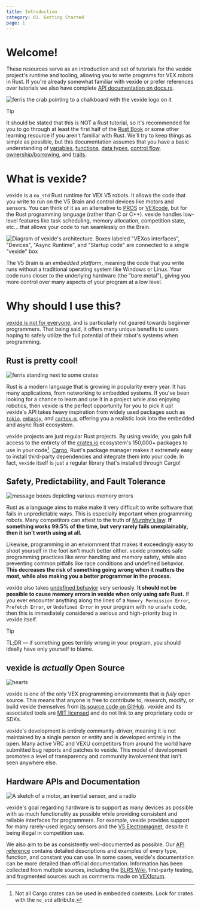 ```yaml
---
title: Introduction
category: 01. Getting Started
page: 1
---
```



# Welcome!

These resources serve as an introduction and set of tutorials for the vexide project's runtime and tooling, allowing you to write programs for VEX robots in Rust. If you're already somewhat familiar with vexide or prefer references over tutorials we also have complete [API documentation on docs.rs](https://docs.rs/vexide).

![ferris the crab pointing to a chalkboard with the vexide logo on it](/docs/professor-ferris.svg)

> [!TIP]
> It should be stated that this is NOT a Rust tutorial, so it's recommended for you to go through at least the first half of the [Rust Book](https://doc.rust-lang.org/book/) or some other learning resource if you aren't familiar with Rust. We'll try to keep things as simple as possible, but this documentation assumes that you have a basic understanding of [variables](https://doc.rust-lang.org/book/ch03-01-variables-and-mutability.html), [functions](https://doc.rust-lang.org/book/ch03-03-how-functions-work.html), [data types](https://doc.rust-lang.org/book/ch03-02-data-types.html), [control flow](https://doc.rust-lang.org/book/ch03-05-control-flow.html), [ownership/borrowing](https://doc.rust-lang.org/book/ch04-00-understanding-ownership.html), and [traits](https://doc.rust-lang.org/book/ch10-00-generics.html).

# What is vexide?

vexide is a `no_std` Rust runtime for VEX V5 robots. It allows the code that you write to run on the V5 Brain and control devices like motors and sensors. You can think of it as an alternative to [PROS](https://pros.cs.purdue.edu/) or [VEXcode](https://www.vexrobotics.com/vexcode), but for the Rust programming language (rather than C or C++). vexide handles low-level features like task scheduling, memory allocation, competition state, etc... that allows your code to run seamlessly on the Brain.

![Diagram of vexide's architecture. Boxes labeled "VEXos interfaces", "Devices", "Async Runtime", and "Startup code" are connected to a single "vexide" box](/docs/vexide-overview.svg)

The V5 Brain is an *embedded platform*, meaning the code that you write runs without a traditional operating system like Windows or Linux. Your code runs closer to the underlying hardware (the "bare metal"), giving you more control over many aspects of your program at a low level.

# Why should I use this?

<ins>vexide is not for everyone</ins>, and is particularly not geared towards beginner programmers. That being said, it offers many unique benefits to users hoping to safely utilize the full potential of their robot's systems when programming.

## Rust is pretty cool!

![ferris standing next to some crates](/docs/crates.svg)

Rust is a modern language that is growing in popularity every year. It has many applications, from networking to embedded systems. If you've been looking for a chance to learn and use it in a project while also enjoying robotics, then vexide is the perfect opportunity for you to pick it up! vexide's API takes heavy inspiration from widely used packages such as [`tokio`](https://crates.io/crates/tokio), [`embassy`](https://embassy.dev/), and [`cortex-m`](https://github.com/rust-embedded/cortex-m), offering you a realistic look into the embedded and async Rust ecosystem.

vexide projects are just regular Rust projects. By using vexide, you gain full access to the entirety of the [crates.io](https://crates.io/) ecosystem's 150,000+ packages to use in your code[^1]. [Cargo](https://doc.rust-lang.org/cargo/), Rust's package manager makes it extremely easy to install third-party dependencies and integrate them into your code. In fact, `vexide` itself is just a regular library that's installed through Cargo!

[^1]: Not all Cargo crates can be used in embedded contexts. Look for crates with the `no_std` attribute.

## Safety, Predictability, and Fault Tolerance

![message boxes depicting various memory errors](/docs/aborts.svg)

Rust as a language aims to make make it very difficult to write software that fails in unpredictable ways. This is especially important when programming robots. Many competitors can attest to the truth of [Murphy's law](https://en.wikipedia.org/wiki/Murphy%27s_law). **If something works 99.5% of the time, but very rarely fails unexplainably, then it isn't worth using at all.**

Likewise, programming in an enviornment that makes it exceedingly easy to shoot yourself in the foot isn't much better either. vexide promotes safe programming practices like error handling and memory safety, while also preventing common pitfalls like race conditions and undefined behavior. **This decreases the risk of something going wrong when it matters the most, while also making you a better programmer in the process.**

vexide also takes [undefined behavior](https://en.wikipedia.org/wiki/Undefined_behavior) very seriously. **It should not be possible to cause memory errors in vexide when only using safe Rust.** If you ever encounter anything along the lines of a `Memory Permission Error`, `Prefetch Error`, or `Undefined Error` in your program with no `unsafe` code, then this is immediately considered a serious and high-priority bug in vexide itself.

> [!TIP]
> TL;DR — if something goes terribly wrong in your program, you should ideally have only yourself to blame.

## vexide is *actually* Open Source

![hearts](/docs/hearts.svg)

vexide is one of the only VEX programming enviornments that is *fully* open source. This means that anyone is free to contribute to, research, modify, or build vexide themselves from [its source code on GitHub](http://github.com/vexide/vexide). vexide and its associated tools are [MIT licensed](https://github.com/vexide/vexide/blob/main/LICENSE) and do not link to any proprietary code or SDKs.

vexide's development is entirely community-driven, meaning it is not maintained by a single person or entity and is developed entirely in the open. Many active VRC and VEXU competitors from around the world have submitted bug reports and patches to vexide. This model of development promotes a level of transparency and community involvement that isn't seen anywhere else.

## Hardware APIs and Documentation

![A sketch of a motor, an inertial sensor, and a radio](/docs/smart-devices.svg)

vexide's goal regarding hardware is to support as many devices as possible with as much functionality as possible while providing consistent and reliable interfaces for programmers. For example, vexide provides support for many rarely-used legacy sensors and the [V5 Electromagnet](https://docs.rs/vexide-devices/latest/vexide_devices/smart/electromagnet/struct.Electromagnet.html), despite it being illegal in competition use.

We also aim to be as consistently well-documented as possible. Our [API reference](https://docs.rs/vexide) contains detailed descriptions and examples of every type, function, and constant you can use. In some cases, vexide's documentation can be more detailed than official documentation. Information has been collected from multiple sources, including the [BLRS Wiki](https://wiki.purduesigbots.com/), first-party testing, and fragmented sources such as comments made on [VEXforum](https://www.vexforum.com/).

